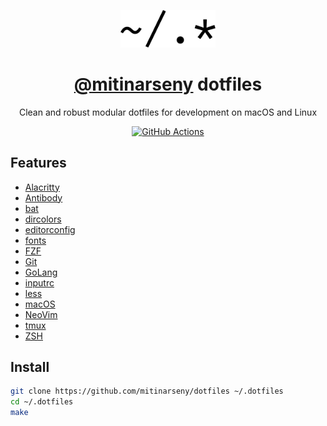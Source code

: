<p align="center">
    <a href="https://github.com/mitinarseny/dotfiles">
        <img src=".assets/logo.png" alt="logo" width="30%" />
    </a>
    <h1 align="center"><a href="https://github.com/mitinarseny">@mitinarseny</a> dotfiles</h1>
    <p align="center">Clean and robust modular dotfiles for development on macOS and Linux</p>
    <p align="center">
      <a href="https://github.com/mitinarseny/dotfiles/actions"><img alt="GitHub Actions" src="https://github.com/mitinarseny/dotfiles/workflows/CI/badge.svg"></a>
    </p>
</p>

## Features

* [Alacritty](/alacritty)
* [Antibody](/antibody)
* [bat](/bat)
* [dircolors](/dircolors)
* [editorconfig](/editorconfig)
* [fonts](/fonts)
* [FZF](/fzf)
* [Git](/git)
* [GoLang](/golang)
* [inputrc](/inputrc)
* [less](/less)
* [macOS](/macos)
* [NeoVim](/nvim)
* [tmux](/tmux)
* [ZSH](/zsh)

## Install
```sh
git clone https://github.com/mitinarseny/dotfiles ~/.dotfiles
cd ~/.dotfiles
make
```
